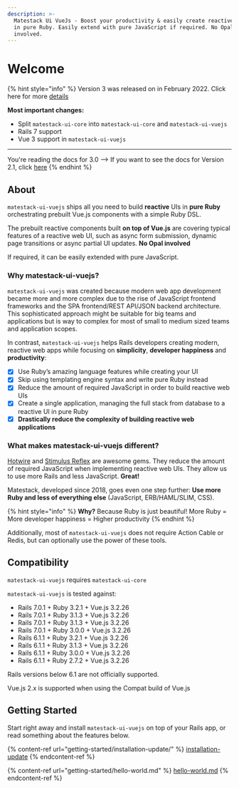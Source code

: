 ```yaml
---
description: >-
  Matestack Ui VueJs - Boost your productivity & easily create reactive web UIs
  in pure Ruby. Easily extend with pure JavaScript if required. No Opal
  involved.
---
```


# Welcome

{% hint style="info" %}
Version 3 was released on in February 2022. Click here for more [details](migrate-to-3.0.md)

**Most important changes:**

* Split `matestack-ui-core` into `matestack-ui-core` and `matestack-ui-vuejs`
* Rails 7 support
* Vue 3 support in `matestack-ui-vuejs`

****

You're reading the docs for 3.0 --> If you want to see the docs for Version 2.1, click [here](https://docs.matestack.io/matestack-ui-core/v/2.1/)
{% endhint %}

## About

`matestack-ui-vuejs` ships all you need to build **reactive** UIs in **pure Ruby** orchestrating prebuilt Vue.js components with a simple Ruby DSL.&#x20;

The prebuilt reactive components built **on top of Vue.js** are covering typical features of a reactive web UI, such as async form submission, dynamic page transitions or async partial UI updates. **No Opal involved**

If required, it can be easily extended with pure JavaScript.

### Why matestack-ui-vuejs?

`matestack-ui-vuejs` was created because modern web app development became more and more complex due to the rise of JavaScript frontend frameworks and the SPA frontend/REST API/JSON backend architecture. This sophisticated approach might be suitable for big teams and applications but is way to complex for most of small to medium sized teams and application scopes.

In contrast, `matestack-ui-vuejs` helps Rails developers creating modern, reactive web apps while focusing on **simplicity**, **developer happiness** and **productivity**:

* [x] Use Ruby’s amazing language features while creating your UI
* [x] Skip using templating engine syntax and write pure Ruby instead
* [x] Reduce the amount of required JavaScript in order to build reactive web UIs
* [x] Create a single application, managing the full stack from database to a reactive UI in pure Ruby
* [x] **Drastically reduce the complexity of building reactive web applications**

### What makes matestack-ui-vuejs different?

[Hotwire](https://hotwire.dev) and [Stimulus Reflex](https://docs.stimulusreflex.com) are awesome gems. They reduce the amount of required JavaScript when implementing reactive web UIs. They allow us to use more Rails and less JavaScript. **Great!**

Matestack, developed since 2018, goes even one step further: **Use more Ruby and less of everything else** (JavaScript, ERB/HAML/SLIM, CSS).

{% hint style="info" %}
**Why?** Because Ruby is just beautiful! More Ruby = More developer happiness = Higher productivity
{% endhint %}

Additionally, most of `matestack-ui-vuejs` does not require Action Cable or Redis, but can optionally use the power of these tools.

## Compatibility

`matestack-ui-vuejs` requires `matestack-ui-core`

`matestack-ui-vuejs` is tested against:

* Rails 7.0.1 + Ruby 3.2.1 + Vue.js 3.2.26
* Rails 7.0.1 + Ruby 3.1.3 + Vue.js 3.2.26
* Rails 7.0.1 + Ruby 3.1.3 + Vue.js 3.2.26
* Rails 7.0.1 + Ruby 3.0.0 + Vue.js 3.2.26
* Rails 6.1.1 + Ruby 3.2.1 + Vue.js 3.2.26
* Rails 6.1.1 + Ruby 3.1.3 + Vue.js 3.2.26
* Rails 6.1.1 + Ruby 3.0.0 + Vue.js 3.2.26
* Rails 6.1.1 + Ruby 2.7.2 + Vue.js 3.2.26

Rails versions below 6.1 are not officially supported.

Vue.js 2.x is supported when using the Compat build of Vue.js

## Getting Started

Start right away and install `matestack-ui-vuejs` on top of your Rails app, or read something about the features below.

{% content-ref url="getting-started/installation-update/" %}
[installation-update](getting-started/installation-update/)
{% endcontent-ref %}

{% content-ref url="getting-started/hello-world.md" %}
[hello-world.md](getting-started/hello-world.md)
{% endcontent-ref %}

